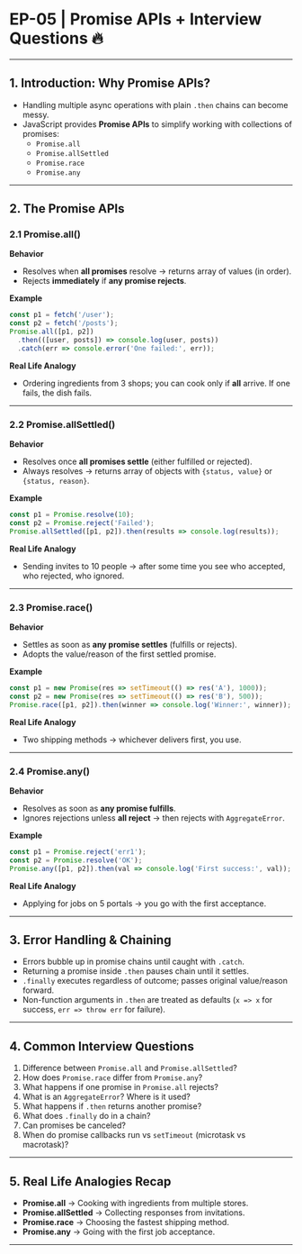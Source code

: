 # EP-05 | Promise APIs + Interview Questions 🔥

---

## 1. Introduction: Why Promise APIs?

- Handling multiple async operations with plain `.then` chains can become messy.  
- JavaScript provides **Promise APIs** to simplify working with collections of promises:  
  - `Promise.all`  
  - `Promise.allSettled`  
  - `Promise.race`  
  - `Promise.any`  

---

## 2. The Promise APIs

### 2.1 Promise.all()

**Behavior**  
- Resolves when **all promises** resolve → returns array of values (in order).  
- Rejects **immediately** if **any promise rejects**.  

**Example**  
```js
const p1 = fetch('/user');
const p2 = fetch('/posts');
Promise.all([p1, p2])
  .then(([user, posts]) => console.log(user, posts))
  .catch(err => console.error('One failed:', err));
```

**Real Life Analogy**  
- Ordering ingredients from 3 shops; you can cook only if **all** arrive. If one fails, the dish fails.

---

### 2.2 Promise.allSettled()

**Behavior**  
- Resolves once **all promises settle** (either fulfilled or rejected).  
- Always resolves → returns array of objects with `{status, value}` or `{status, reason}`.  

**Example**  
```js
const p1 = Promise.resolve(10);
const p2 = Promise.reject('Failed');
Promise.allSettled([p1, p2]).then(results => console.log(results));
```

**Real Life Analogy**  
- Sending invites to 10 people → after some time you see who accepted, who rejected, who ignored.

---

### 2.3 Promise.race()

**Behavior**  
- Settles as soon as **any promise settles** (fulfills or rejects).  
- Adopts the value/reason of the first settled promise.  

**Example**  
```js
const p1 = new Promise(res => setTimeout(() => res('A'), 1000));
const p2 = new Promise(res => setTimeout(() => res('B'), 500));
Promise.race([p1, p2]).then(winner => console.log('Winner:', winner));
```

**Real Life Analogy**  
- Two shipping methods → whichever delivers first, you use.

---

### 2.4 Promise.any()

**Behavior**  
- Resolves as soon as **any promise fulfills**.  
- Ignores rejections unless **all reject** → then rejects with `AggregateError`.  

**Example**  
```js
const p1 = Promise.reject('err1');
const p2 = Promise.resolve('OK');
Promise.any([p1, p2]).then(val => console.log('First success:', val));
```

**Real Life Analogy**  
- Applying for jobs on 5 portals → you go with the first acceptance.

---

## 3. Error Handling & Chaining

- Errors bubble up in promise chains until caught with `.catch`.  
- Returning a promise inside `.then` pauses chain until it settles.  
- `.finally` executes regardless of outcome; passes original value/reason forward.  
- Non-function arguments in `.then` are treated as defaults (`x => x` for success, `err => throw err` for failure).  

---

## 4. Common Interview Questions

1. Difference between `Promise.all` and `Promise.allSettled`?  
2. How does `Promise.race` differ from `Promise.any`?  
3. What happens if one promise in `Promise.all` rejects?  
4. What is an `AggregateError`? Where is it used?  
5. What happens if `.then` returns another promise?  
6. What does `.finally` do in a chain?  
7. Can promises be canceled?  
8. When do promise callbacks run vs `setTimeout` (microtask vs macrotask)?  

---

## 5. Real Life Analogies Recap

- **Promise.all** → Cooking with ingredients from multiple stores.  
- **Promise.allSettled** → Collecting responses from invitations.  
- **Promise.race** → Choosing the fastest shipping method.  
- **Promise.any** → Going with the first job acceptance.  

---
